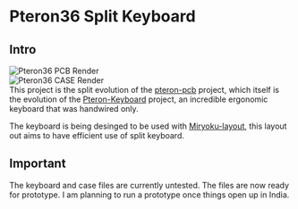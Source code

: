 # Pteron36 Split Keyboard
## Intro 
![Pteron36 PCB Render](https://github.com/harshitgoel96/pteron36-split-keyboard/blob/main/images/pteron36-split.svg)   
![Pteron36 CASE Render](https://github.com/harshitgoel96/pteron36-split-keyboard/blob/main/images/case-render.png)  
This project is the split evolution of the [pteron-pcb](https://github.com/Kraken-Jokes/pteron-pcb) project, which itself is the evolution of the [Pteron-Keyboard](https://github.com/FSund/pteron-keyboard) project, an incredible ergonomic keyboard that was handwired only.

The keyboard is being desinged to be used with [Miryoku-layout](https://github.com/manna-harbour/miryoku), this layout out aims to have efficient use of split keyboard.

## Important
The keyboard and case files are currently untested. The files are now ready for prototype. I am planning to run a prototype once things open up in India.